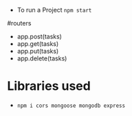 - To run a Project
  ```npm start```

#routers
- app.post(tasks)
- app.get(tasks)
- app.put(tasks)
- app.delete(tasks)

# Libraries used
- ```npm i cors mongoose mongodb express```
